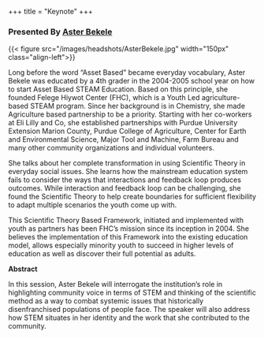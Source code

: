 +++
title = "Keynote"
+++

### Presented By [Aster Bekele](https://dehsi2022.netlify.app/background/meettheteam/#aster-bekele)
{{< figure src="/images/headshots/AsterBekele.jpg" width="150px" class="align-left">}}

Long before the word “Asset Based” became everyday vocabulary, Aster Bekele was educated by a 4th grader in the 2004-2005 school year on how to start Asset Based STEAM Education. Based on this principle, she founded Felege Hiywot Center (FHC), which is a Youth Led agriculture-based STEAM program.  Since her background is in Chemistry, she made Agriculture based partnership to be a priority.  Starting with her co-workers at Eli Lilly and Co, she established partnerships with Purdue University Extension Marion County, Purdue College of Agriculture, Center for Earth and Environmental Science, Major Tool and Machine, Farm Bureau and many other community organizations and individual volunteers.

She talks about her complete transformation in using Scientific Theory in everyday social issues.  She learns how the mainstream education system fails to consider the ways that interactions and feedback loop produces outcomes. While interaction and feedback loop can be challenging, she found the Scientific Theory to help create boundaries for sufficient flexibility to adapt multiple scenarios the youth come up with.

This Scientific Theory Based Framework, initiated and implemented with youth as partners has been FHC’s mission since its inception in 2004.  She believes the implementation of this Framework into the existing education model, allows especially minority youth to succeed in higher levels of education as well as discover their full potential as adults.

**Abstract**

In this session, Aster Bekele will interrogate the institution’s role in highlighting community voice in terms of STEM and thinking of the scientific method as a way to combat systemic issues that historically disenfranchised populations of people face. The speaker will also address how STEM situates in her identity and the work that she contributed to the community.